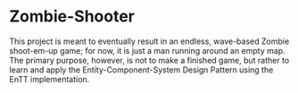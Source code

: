 # Zombie-Shooter

This project is meant to eventually result in an endless, wave-based Zombie shoot-em-up game; for now, it is just a man running around an empty map.  The primary purpose, however, is not to make a finished game, but rather to learn and apply the Entity-Component-System Design Pattern using the EnTT implementation.
